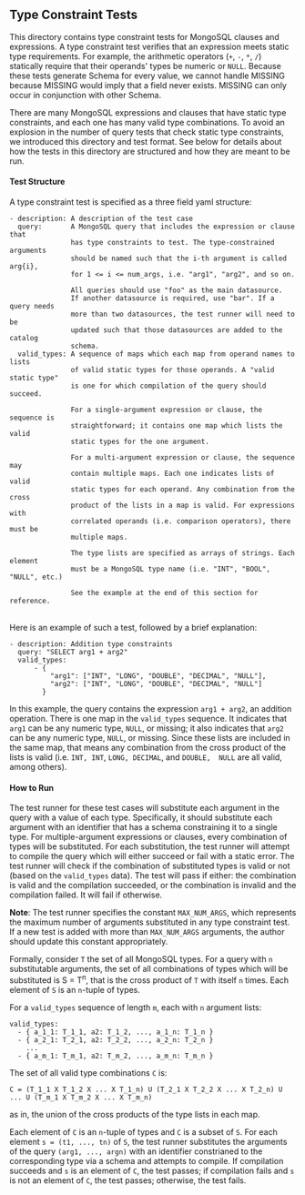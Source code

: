 ## Type Constraint Tests
This directory contains type constraint tests for MongoSQL clauses and expressions.
A type constraint test verifies that an expression meets static type requirements.
For example, the arithmetic operators (`+`, `-`, `*`, `/`) statically require that
their operands' types be numeric or `NULL`. Because these tests generate Schema for
every value, we cannot handle MISSING because MISSING would imply that a field never exists.
MISSING can only occur in conjunction with other Schema.

There are many MongoSQL expressions and clauses that have static type constraints,
and each one has many valid type combinations. To avoid an explosion in the number
of query tests that check static type constraints, we introduced this directory
and test format. See below for details about how the tests in this directory are
structured and how they are meant to be run.

#### Test Structure
A type constraint test is specified as a three field yaml structure:
```text
- description: A description of the test case
  query:       A MongoSQL query that includes the expression or clause that
               has type constraints to test. The type-constrained arguments
               should be named such that the i-th argument is called arg{i},
               for 1 <= i <= num_args, i.e. "arg1", "arg2", and so on.

               All queries should use "foo" as the main datasource.
               If another datasource is required, use "bar". If a query needs
               more than two datasources, the test runner will need to be
               updated such that those datasources are added to the catalog
               schema.
  valid_types: A sequence of maps which each map from operand names to lists
               of valid static types for those operands. A "valid static type"
               is one for which compilation of the query should succeed.

               For a single-argument expression or clause, the sequence is
               straightforward; it contains one map which lists the valid
               static types for the one argument.

               For a multi-argument expression or clause, the sequence may
               contain multiple maps. Each one indicates lists of valid
               static types for each operand. Any combination from the cross
               product of the lists in a map is valid. For expressions with
               correlated operands (i.e. comparison operators), there must be
               multiple maps.

               The type lists are specified as arrays of strings. Each element
               must be a MongoSQL type name (i.e. "INT", "BOOL", "NULL", etc.)

               See the example at the end of this section for reference.
```
\
Here is an example of such a test, followed by a brief explanation:
```text
- description: Addition type constraints
  query: "SELECT arg1 + arg2"
  valid_types:
      - {
          "arg1": ["INT", "LONG", "DOUBLE", "DECIMAL", "NULL"],
          "arg2": ["INT", "LONG", "DOUBLE", "DECIMAL", "NULL"]
        }
```
In this example, the query contains the expression `arg1 + arg2`, an addition operation.
There is one map in the `valid_types` sequence. It indicates that `arg1` can be any
numeric type, `NULL`, or missing; it also indicates that `arg2` can be any numeric type,
`NULL`, or missing. Since these lists are included in the same map, that means any
combination from the cross product of the lists is valid (i.e. `INT, INT`, `LONG, DECIMAL`,
and `DOUBLE,  NULL` are all valid, among others).

#### How to Run
The test runner for these test cases will substitute each argument in the query with a value
of each type. Specifically, it should substitute each argument with an identifier that has a
schema constraining it to a single type. For multiple-argument expressions or clauses, every
combination of types will be substituted. For each substitution, the test runner will  attempt
to compile the query which will either succeed or fail with a static error. The test runner will
check if the combination of substituted types is valid or not (based on the `valid_types` data).
The test will pass if either: the combination is valid and the compilation succeeded, or the
combination is invalid and the compilation failed. It will fail if otherwise.

**Note**: The test runner specifies the constant `MAX_NUM_ARGS`, which represents the maximum number
of arguments substituted in any type constraint test. If a new test is added with more than
`MAX_NUM_ARGS` arguments, the author should update this constant appropriately.

Formally, consider `T` the set of all MongoSQL types. For a query with `n` substitutable arguments,
the set of all combinations of types which will be substituted is S = T<sup>n</sup>, that is the
cross product of `T` with itself `n` times. Each element of `S` is an `n`-tuple of types.

For a `valid_types` sequence of length `m`, each with `n` argument lists:
```text
valid_types:
  - { a_1_1: T_1_1, a2: T_1_2, ..., a_1_n: T_1_n }
  - { a_2_1: T_2_1, a2: T_2_2, ..., a_2_n: T_2_n }
    ...
  - { a_m_1: T_m_1, a2: T_m_2, ..., a_m_n: T_m_n }
```
The set of all valid type combinations `C` is:
```text
C = (T_1_1 X T_1_2 X ... X T_1_n) U (T_2_1 X T_2_2 X ... X T_2_n) U ... U (T_m_1 X T_m_2 X ... X T_m_n)
```
as in, the union of the cross products of the type lists in each map.

Each element of `C` is an `n`-tuple of types and `C` is a subset of `S`. For each element
`s = (t1, ..., tn)` of `S`, the test runner substitutes the arguments of the query `(arg1, ..., argn)`
with an identifier constrianed to the corresponding type via a schema and attempts to compile. If compilation succeeds and
`s` is an element of `C`, the test passes; if compilation fails and `s` is not an element of `C`,
the test passes; otherwise, the test fails.
